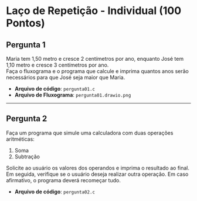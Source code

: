 # Laço de Repetição - Individual (100 Pontos)

## Pergunta 1

Maria tem 1,50 metro e cresce 2 centímetros por ano, enquanto José tem 1,10 metro e cresce 3 centímetros por ano.  
Faça o fluxograma e o programa que calcule e imprima quantos anos serão necessários para que José seja maior que Maria.

- **Arquivo de código**: `pergunta01.c`
- **Arquivo de Fluxograma**: `pergunta01.drawio.png`

---

## Pergunta 2

Faça um programa que simule uma calculadora com duas operações aritméticas:

1. Soma
2. Subtração

Solicite ao usuário os valores dos operandos e imprima o resultado ao final. Em seguida, verifique se o usuário deseja realizar outra operação. Em caso afirmativo, o programa deverá recomeçar tudo.

- **Arquivo de código**: `pergunta02.c`
